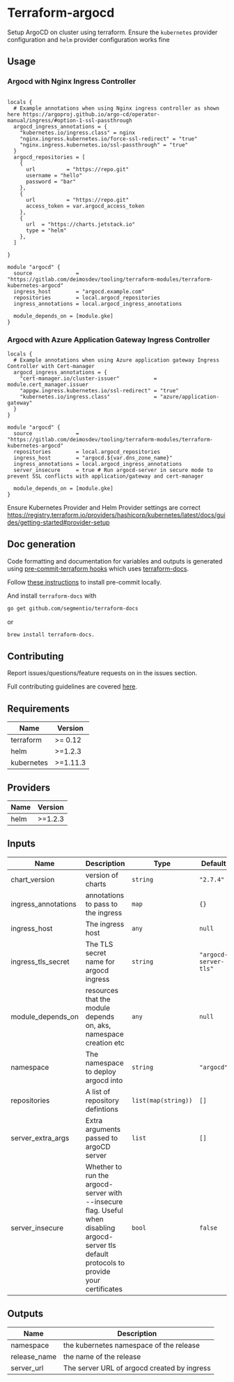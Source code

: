 # Terraform-argocd
Setup ArgoCD on cluster using terraform. Ensure the `kubernetes` provider configuration and `helm` provider configuration works fine

## Usage


### Argocd with Nginx Ingress Controller
```hcl

locals {
  # Example annotations when using Nginx ingress controller as shown here https://argoproj.github.io/argo-cd/operator-manual/ingress/#option-1-ssl-passthrough
  argocd_ingress_annotations = {
    "kubernetes.io/ingress.class" = nginx
    "nginx.ingress.kubernetes.io/force-ssl-redirect" = "true"
    "nginx.ingress.kubernetes.io/ssl-passthrough" = "true"
  }
  argocd_repositories = [
    {
      url          = "https://repo.git"
      username = "hello"
      password = "bar"
    },
    {
      url          = "https://repo.git"
      access_token = var.argocd_access_token
    },
    {
      url  = "https://charts.jetstack.io"
      type = "helm"
    },
  ]

}

module "argocd" {
  source              = "https://gitlab.com/deimosdev/tooling/terraform-modules/terraform-kubernetes-argocd"
  ingress_host        = "argocd.example.com"
  repositories        = local.argocd_repositories
  ingress_annotations = local.argocd_ingress_annotations

  module_depends_on = [module.gke]
}
```

### Argocd with Azure Application Gateway Ingress Controller
```hcl
locals {
  # Example annotations when using Azure application gateway Ingress Controller with Cert-manager
  argocd_ingress_annotations = {
    "cert-manager.io/cluster-issuer"           = module.cert_manager.issuer
    "appgw.ingress.kubernetes.io/ssl-redirect" = "true"
    "kubernetes.io/ingress.class"              = "azure/application-gateway"
  }
}

module "argocd" {
  source              = "https://gitlab.com/deimosdev/tooling/terraform-modules/terraform-kubernetes-argocd"
  repositories        = local.argocd_repositories
  ingress_host        = "argocd.${var.dns_zone_name}"
  ingress_annotations = local.argocd_ingress_annotations
  server_insecure     = true # Run argocd-server in secure mode to prevent SSL conflicts with application/gateway and cert-manager

  module_depends_on = [module.gke]
}
```

Ensure Kubernetes Provider and Helm Provider settings are correct https://registry.terraform.io/providers/hashicorp/kubernetes/latest/docs/guides/getting-started#provider-setup

## Doc generation

Code formatting and documentation for variables and outputs is generated using [pre-commit-terraform hooks](https://github.com/antonbabenko/pre-commit-terraform) which uses [terraform-docs](https://github.com/segmentio/terraform-docs).

Follow [these instructions](https://github.com/antonbabenko/pre-commit-terraform#how-to-install) to install pre-commit locally.

And install `terraform-docs` with
```bash
go get github.com/segmentio/terraform-docs
```
or
```bash
brew install terraform-docs.
```

## Contributing

Report issues/questions/feature requests on in the issues section.

Full contributing guidelines are covered [here](CONTRIBUTING.md).

## Requirements

| Name | Version |
|------|---------|
| terraform | >= 0.12 |
| helm | >=1.2.3 |
| kubernetes | >=1.11.3 |

## Providers

| Name | Version |
|------|---------|
| helm | >=1.2.3 |

## Inputs

| Name | Description | Type | Default | Required |
|------|-------------|------|---------|:--------:|
| chart\_version | version of charts | `string` | `"2.7.4"` | no |
| ingress\_annotations | annotations to pass to the ingress | `map` | `{}` | no |
| ingress\_host | The ingress host | `any` | `null` | no |
| ingress\_tls\_secret | The TLS secret name for argocd ingress | `string` | `"argocd-server-tls"` | no |
| module\_depends\_on | resources that the module depends on, aks, namespace creation etc | `any` | `null` | no |
| namespace | The namespace to deploy argocd into | `string` | `"argocd"` | no |
| repositories | A list of repository defintions | `list(map(string))` | `[]` | no |
| server\_extra\_args | Extra arguments passed to argoCD server | `list` | `[]` | no |
| server\_insecure | Whether to run the argocd-server with --insecure flag. Useful when disabling argocd-server tls default protocols to provide your certificates | `bool` | `false` | no |

## Outputs

| Name | Description |
|------|-------------|
| namespace | the kubernetes namespace of the release |
| release\_name | the name of the release |
| server\_url | The server URL of argocd created by ingress |
